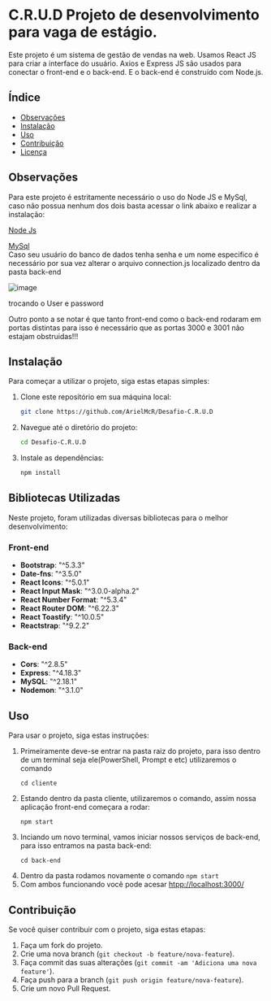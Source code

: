 # C.R.U.D Projeto de desenvolvimento para vaga de estágio.
Este projeto é um sistema de gestão de vendas na web. Usamos React JS para criar a interface do usuário. Axios e Express JS são usados para conectar o front-end e o back-end. E o back-end é construído com Node.js.
## Índice

- [Observações](#observações)
- [Instalação](#instalação)
- [Uso](#uso)
- [Contribuição](#contribuição)
- [Licença](#licença)

## Observações
Para este projeto é estritamente necessário o uso do Node JS e MySql, caso não possua nenhum dos dois basta acessar o link abaixo e realizar a instalação:

[Node Js](https://nodejs.org/en)

[MySql](https://dev.mysql.com/downloads/workbench/)
</br> 
Caso seu usuário do banco de dados tenha senha e um nome especifico é necessário por sua vez alterar o arquivo connection.js localizado dentro da pasta back-end

![image](https://github.com/ArielMcR/Desafio-C.R.U.D/assets/91798390/08b46e6a-15a7-41f3-b591-df0e27da0055)

trocando o User e password

Outro ponto a se notar é que tanto front-end como o back-end rodaram em portas distintas para isso é necessário que as portas 3000 e 3001 não estajam obstruidas!!!

## Instalação

Para começar a utilizar o projeto, siga estas etapas simples:

1. Clone este repositório em sua máquina local:

    ```bash
    git clone https://github.com/ArielMcR/Desafio-C.R.U.D
    ```

2. Navegue até o diretório do projeto:

    ```bash
    cd Desafio-C.R.U.D
    ```

3. Instale as dependências:

    ```bash
    npm install
    ```
## Bibliotecas Utilizadas

Neste projeto, foram utilizadas diversas bibliotecas para o melhor desenvolvimento:

### Front-end

- **Bootstrap**: "^5.3.3"
- **Date-fns**: "^3.5.0"
- **React Icons**: "^5.0.1"
- **React Input Mask**: "^3.0.0-alpha.2"
- **React Number Format**: "^5.3.4"
- **React Router DOM**: "^6.22.3"
- **React Toastify**: "^10.0.5"
- **Reactstrap**: "^9.2.2"

### Back-end

- **Cors**: "^2.8.5"
- **Express**: "^4.18.3"
- **MySQL**: "^2.18.1"
- **Nodemon**: "^3.1.0"

## Uso

Para usar o projeto, siga estas instruções:

1. Primeiramente deve-se entrar na pasta raiz do projeto, para isso dentro de um terminal seja ele(PowerShell, Prompt e etc) utilizaremos o comando
    ```
    cd cliente
    ````
2. Estando dentro da pasta cliente, utilizaremos o comando, assim nossa aplicação front-end começara a rodar:
    ```
    npm start
    ````
3. Inciando um novo terminal, vamos iniciar nossos serviços de back-end, para isso entramos na pasta back-end:
    ```
    cd back-end
    ````
4. Dentro da pasta rodamos novamente o comando `npm start`
5. Com ambos funcionando você pode acesar [htpp://localhost:3000/](htpp://localhost:3000)

## Contribuição

Se você quiser contribuir com o projeto, siga estas etapas:

1. Faça um fork do projeto.
2. Crie uma nova branch (`git checkout -b feature/nova-feature`).
3. Faça commit das suas alterações (`git commit -am 'Adiciona uma nova feature'`).
4. Faça push para a branch (`git push origin feature/nova-feature`).
5. Crie um novo Pull Request.



